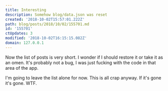 ```yaml
---
title: Interesting
description: Somehow blog/data.json was reset
created: '2018-10-02T15:57:01.222Z'
path: blog/posts/2018/10/02/155701.md
id: '155701'
ctUpdates: 3
modified: '2018-10-02T16:15:15.082Z'
domain: 127.0.0.1
---
```

Now the list of posts is very short. I wonder if I should restore it or take it as an omen. It's probably not a bug, I was just fucking with the code in that area of the app.

I'm going to leave the list alone for now. This is all crap anyway. If it's gone it's gone. WTF.